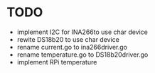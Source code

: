 # TODO

- implement I2C for INA266to use char device
- rewite DS18b20 to use char device
- rename current.go to ina266driver.go
- rename temperature.go to DS18b20driver.go
- implement RPi temperature


